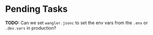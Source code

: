 # Pending Tasks

**TODO:** Can we set `wangler.jsonc` to set the env vars from the `.env` or `.dev.vars` in production?
